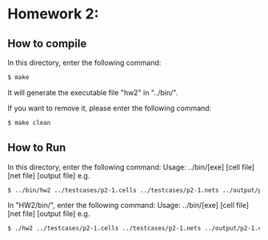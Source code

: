 # Homework 2: 

## How to compile

In this directory, enter the following command:

```sh
$ make
```

It will generate the executable file "hw2" in "../bin/".

If you want to remove it, please enter the following command:

```sh
$ make clean
```

## How to Run

In this directory, enter the following command:
Usage: ../bin/[exe] [cell file] [net file] [output file]
e.g.

```sh
$ ../bin/hw2 ../testcases/p2-1.cells ../testcases/p2-1.nets ../output/p2-1.out
```

In "HW2/bin/", enter the following command:
Usage: ../bin/[exe] [cell file] [net file] [output file]
e.g.

```sh
$ ./hw2 ../testcases/p2-1.cells ../testcases/p2-1.nets ../output/p2-1.out
```
